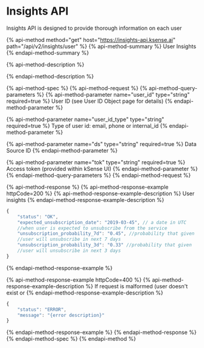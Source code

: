 # Insights API

Insights API is designed to provide thorough information on each user

{% api-method method="get" host="https://insights-api.ksense.ai" path="/api/v2/insights/user" %}
{% api-method-summary %}
User Insights
{% endapi-method-summary %}

{% api-method-description %}

{% endapi-method-description %}

{% api-method-spec %}
{% api-method-request %}
{% api-method-query-parameters %}
{% api-method-parameter name="user\_id" type="string" required=true %}
User ID \(see User ID Object page for details\)
{% endapi-method-parameter %}

{% api-method-parameter name="user\_id\_type" type="string" required=true %}
Type of user id: email, phone or internal\_id
{% endapi-method-parameter %}

{% api-method-parameter name="ds" type="string" required=true %}
Data Source ID
{% endapi-method-parameter %}

{% api-method-parameter name="tok" type="string" required=true %}
Access token \(provided within kSense UI\)
{% endapi-method-parameter %}
{% endapi-method-query-parameters %}
{% endapi-method-request %}

{% api-method-response %}
{% api-method-response-example httpCode=200 %}
{% api-method-response-example-description %}
User insights
{% endapi-method-response-example-description %}

```javascript
{
    "status": "OK",
    "expected_unsubscription_date": "2019-03-45", // a date in UTC 
    //when user is expected to unsubscribe from the service
    "unsubscription_probability_7d": "0.45", //probability that given 
    //user will unsubscribe in next 7 days
    "unsubscription_probability_3d": "0.33" //probability that given 
    //user will unsubscribe in next 3 days    
}
```
{% endapi-method-response-example %}

{% api-method-response-example httpCode=400 %}
{% api-method-response-example-description %}
If request is malformed \(user doesn't exist or
{% endapi-method-response-example-description %}

```javascript
{
    "status": "ERROR",
    "message": "{error description}"
}
```
{% endapi-method-response-example %}
{% endapi-method-response %}
{% endapi-method-spec %}
{% endapi-method %}

